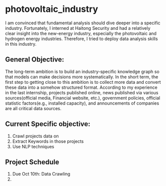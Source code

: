 # photovoltaic_industry
I am convinced that fundamental analysis should dive deeper into a specific industry. 
Fortunately, I interned at Haitong Security and had a relatively clear insight into the new-energy industry, especially the photovoltaic and hydrogen energy industries. Therefore, I tried to deploy data analysis skills in this industry. 

## General Objective:
The long-term ambition is to build an industry-specific knowledge graph so that models can make decisions more systematically. In the short term, the first step to getting close to this ambition is to collect more data and convert these data into a somehow structured format. According to my experience in the last internship, projects published online, news published via various sources(official media, Financial website, etc.), government policies, official statistic factors(e.g., installed capacity), and announcements of companies are all critical data sources. 

## Current Specific objective:
1. Crawl projects data on 
2. Extract Keywords in those projects
3. Use NLP techniques

## Project Schedule
1. Due Oct 10th: Data Crawling
2. 

